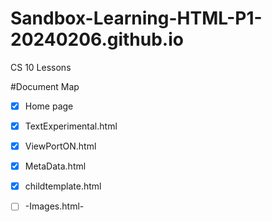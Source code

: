 # Sandbox-Learning-HTML-P1-20240206.github.io
CS 10 Lessons







#Document Map
* [x] Home page
* [x] TextExperimental.html
* [x] ViewPortON.html
* [x] MetaData.html
* [x] childtemplate.html
* [ ] -Images.html-

